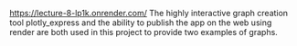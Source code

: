 https://lecture-8-lp1k.onrender.com/
The highly interactive graph creation tool plotly_express and the ability to publish the app on the web using render are both used in this project to provide two examples of graphs.
